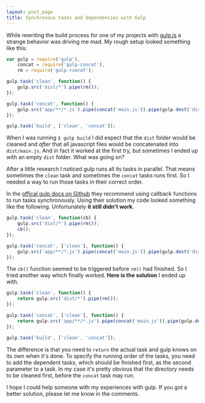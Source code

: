 ```yaml
---
layout: post_page
title: Synchronous tasks and dependencies with Gulp
---
```


While rewriting the build process for one of my projects with [gulp.js](http://gulpjs.com/) a strange behavior was driving me mad. My rough setup looked something like this:

```js
var gulp = require('gulp'),
	concat = require('gulp-concat'),
	rm = require('gulp-rimraf');

gulp.task('clean', function() {
	gulp.src('dist/*').pipe(rm());
});

gulp.task('concat', function() {
	gulp.src('app/**/*.js').pipe(concat('main.js')).pipe(gulp.dest('dist'));
});

gulp.task('build', ['clean', 'concat']);
```

When I was running `$ gulp build` I did expect that the `dist` folder would be cleaned and *after* that all javascript files would be concatenated into `dist/main.js`. And in fact it worked at the first try, but sometimes I ended up with an empty `dist` folder. What was going on?

After a little research I noticed gulp runs all its tasks in parallel. That means sometimes the `clean` task and sometimes the `concat` tasks runs first. So I needed a way to run those tasks in their correct order.

In the [offical gulp docs on Github](https://github.com/gulpjs/gulp/blob/master/docs/recipes/running-tasks-in-series.md) they recommend using callback functions to run tasks synchronously. Using their solution my code looked something like the following. Unfortunately **it still didn't work**.

```js
gulp.task('clean', function(cb) {
	gulp.src('dist/*').pipe(rm());
	cb();
});

gulp.task('concat', ['clean'], function() {
	gulp.src('app/**/*.js').pipe(concat('main.js')).pipe(gulp.dest('dist'));
});
```

The `cb()` function seemed to be triggered before `rm()` had finished. So I tried another way which finally worked. **Here is the solution** I ended up with. 

```js
gulp.task('clean', function() {
	return gulp.src('dist/*').pipe(rm());
});

gulp.task('concat', ['clean'], function() {
	return gulp.src('app/**/*.js').pipe(concat('main.js')).pipe(gulp.dest('dist'));
});

gulp.task('build', ['clean', 'concat']);
```

The difference is that you need to `return` the actual task and gulp knows on its own when it's done. To specify the running order of the tasks, you need to add the dependent tasks, which should be finished first, as the second parameter to a task. In my case it's pretty obvious that the directory needs to be cleaned first, before the `concat` task may run.

I hope I could help someone with my experiences with gulp. If you got a better solution, please let me know in the comments.

